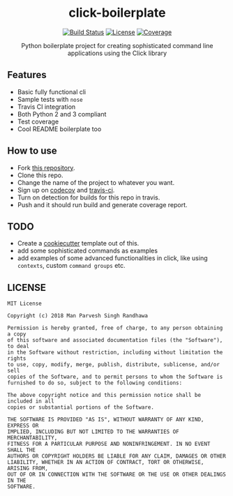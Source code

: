 <div align="center">
  <h1>click-boilerplate</h1>

  <a href="https://travis-ci.org/manparvesh/click-boilerplate/builds" target="_blank"><img src="https://img.shields.io/travis-ci/manparvesh/click-boilerplate.svg?style=for-the-badge" alt="Build Status"></a> 
  <a href="https://manparvesh.mit-license.org/" target="_blank"><img src="https://img.shields.io/badge/license-MIT-blue.svg?longCache=true&style=for-the-badge" alt="License"></a> 
  <a href="https://codecov.io/gh/manparvesh/click-boilerplate" target="_blank"><img src="https://img.shields.io/codecov/c/github/manparvesh/click-boilerplate/master.svg?style=for-the-badge" alt="Coverage"></a>
  <p>Python boilerplate project for creating sophisticated command line applications using the Click library</p>
</div>

## Features
- Basic fully functional cli
- Sample tests with `nose`
- Travis CI integration
- Both Python 2 and 3 compliant
- Test coverage
- Cool README boilerplate too

## How to use
- Fork [this repository](https://github.com/manparvesh/click-boilerplate).
- Clone this repo.
- Change the name of the project to whatever you want.
- Sign up on [codecov](https://codecov.io) and [travis-ci](https://travis-ci.org).
- Turn on detection for builds for this repo in travis.
- Push and it should run build and generate coverage report.

## TODO
- Create a [cookiecutter](https://github.com/audreyr/cookiecutter) template out of this.
- add some sophisticated commands as examples
- add examples of some advanced functionalities in click, like using `contexts`, custom `command groups` etc.

## LICENSE

```
MIT License

Copyright (c) 2018 Man Parvesh Singh Randhawa

Permission is hereby granted, free of charge, to any person obtaining a copy
of this software and associated documentation files (the "Software"), to deal
in the Software without restriction, including without limitation the rights
to use, copy, modify, merge, publish, distribute, sublicense, and/or sell
copies of the Software, and to permit persons to whom the Software is
furnished to do so, subject to the following conditions:

The above copyright notice and this permission notice shall be included in all
copies or substantial portions of the Software.

THE SOFTWARE IS PROVIDED "AS IS", WITHOUT WARRANTY OF ANY KIND, EXPRESS OR
IMPLIED, INCLUDING BUT NOT LIMITED TO THE WARRANTIES OF MERCHANTABILITY,
FITNESS FOR A PARTICULAR PURPOSE AND NONINFRINGEMENT. IN NO EVENT SHALL THE
AUTHORS OR COPYRIGHT HOLDERS BE LIABLE FOR ANY CLAIM, DAMAGES OR OTHER
LIABILITY, WHETHER IN AN ACTION OF CONTRACT, TORT OR OTHERWISE, ARISING FROM,
OUT OF OR IN CONNECTION WITH THE SOFTWARE OR THE USE OR OTHER DEALINGS IN THE
SOFTWARE.
```
